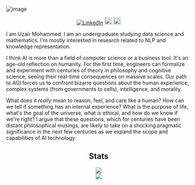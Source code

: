 ![image](https://github.com/uzairname/uzairname/assets/23709618/9a622774-218f-4551-9b37-542721d5f547)

<div align=center>
        <a href="https://www.linkedin.com/in/uzair-m/"><img src="https://img.shields.io/badge/Linkedin-0077b5?style=flat&logo=linkedin" alt="LinkedIn" /></a>    
      <a href="mailto:uzair.m6d@gmail.com"><img src="https://img.shields.io/badge/Gmail-D14836?style=for-the-badge&logo=gmail&logoColor=white" alt="Gmail" height="20px" /></a> 
         <a href="https://github.com/uzairname"><img src="https://img.shields.io/badge/-Github-000?style=flat&logo=Github&logoColor=white" alt="Github" height="20px" /></a>
</div>

I am Uzair Mohammed. I am an undergraduate studying data science and mathematics. I'm mostly interested in research related to NLP and knowledge representation.

I think AI is more than a field of computer science or a business tool. It's an age-old reflection on humanity. For the first time, engineers can formalize and experiment with centuries of theory in philosophy and cognitive science, seeing their real-time consequences on massive scales. Our path to AGI forces us to confront bizarre questions about the human experience, complex systems (from governments to cells), intelligence, and morality.

What does it *really* mean to reason, feel, and care like a human? How can we tell if something has an internal experience? What is the purpose of life, what's the goal of the universe, what *is* ethical, and how do we know if we're right? I argue that these questions, which for centuries have been distant philosophical musings, are likely to take on a shocking pragmatic significance in the next few centuries as we expand the scope and capabilities of AI technology.

<h2 align="center"> Stats </h2>
<div align="center"> 
  <img align="center" src="https://github-readme-stats.vercel.app/api?username=uzairname&count_private=true&show_icons=true&theme=noctis_minimus"/>
<!-- [![Aman's GitHub stats](https://github-readme-stats.vercel.app/api?username=uzairname)](https://github.com/uzairname/github-readme-stats) -->
</div> 
<div align="center"> 
  <img align="center" src="https://github-readme-stats.vercel.app/api/top-langs/?username=uzairname&layout=compact&theme=noctis_minimus" />
<!-- [![Top Langs](https://github-readme-stats.vercel.app/api/top-langs/?username=uzairname&layout=compact)](https://github.com/uzairname/github-readme-stats) -->
</div>
